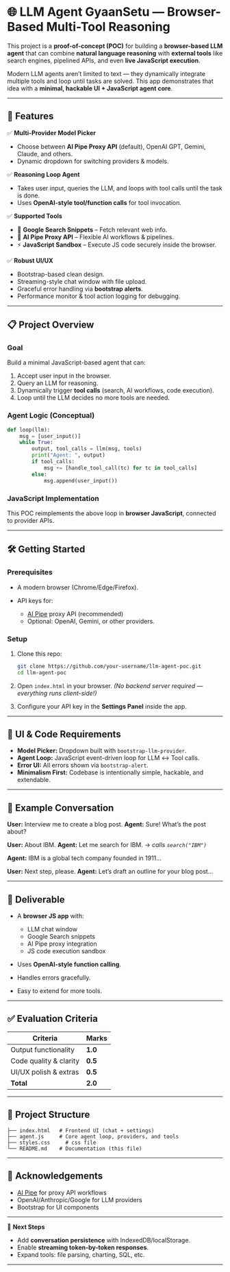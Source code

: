 
# 🌐 LLM Agent GyaanSetu — Browser-Based Multi-Tool Reasoning

This project is a **proof-of-concept (POC)** for building a **browser-based LLM agent** that can combine **natural language reasoning** with **external tools** like search engines, pipelined APIs, and even **live JavaScript execution**.  

Modern LLM agents aren’t limited to text — they dynamically integrate multiple tools and loop until tasks are solved. This app demonstrates that idea with a **minimal, hackable UI + JavaScript agent core**.

---

## 🚀 Features

✅ **Multi-Provider Model Picker**  
- Choose between **AI Pipe Proxy API** (default), OpenAI GPT, Gemini, Claude, and others.  
- Dynamic dropdown for switching providers & models.  

✅ **Reasoning Loop Agent**  
- Takes user input, queries the LLM, and loops with tool calls until the task is done.  
- Uses **OpenAI-style tool/function calls** for tool invocation.  

✅ **Supported Tools**  
- 🔎 **Google Search Snippets** – Fetch relevant web info.  
- 🔗 **AI Pipe Proxy API** – Flexible AI workflows & pipelines.  
- ⚡ **JavaScript Sandbox** – Execute JS code securely inside the browser.  

✅ **Robust UI/UX**  
- Bootstrap-based clean design.  
- Streaming-style chat window with file upload.  
- Graceful error handling via **bootstrap alerts**.  
- Performance monitor & tool action logging for debugging.  

---

## 📋 Project Overview

### Goal
Build a minimal JavaScript-based agent that can:
1. Accept user input in the browser.
2. Query an LLM for reasoning.
3. Dynamically trigger **tool calls** (search, AI workflows, code execution).
4. Loop until the LLM decides no more tools are needed.

### Agent Logic (Conceptual)
```python
def loop(llm):
    msg = [user_input()]
    while True:
        output, tool_calls = llm(msg, tools)
        print("Agent: ", output)
        if tool_calls:
            msg += [handle_tool_call(tc) for tc in tool_calls]
        else:
            msg.append(user_input())
````

### JavaScript Implementation

This POC reimplements the above loop in **browser JavaScript**, connected to provider APIs.

---

## 🛠️ Getting Started

### Prerequisites

* A modern browser (Chrome/Edge/Firefox).
* API keys for:

  * [AI Pipe](https://aipipe.org/) proxy API (recommended)
  * Optional: OpenAI, Gemini, or other providers.

### Setup

1. Clone this repo:

   ```bash
   git clone https://github.com/your-username/llm-agent-poc.git
   cd llm-agent-poc
   ```

2. Open `index.html` in your browser.
   *(No backend server required — everything runs client-side!)*

3. Configure your API key in the **Settings Panel** inside the app.

---

## 🎨 UI & Code Requirements

* **Model Picker:** Dropdown built with `bootstrap-llm-provider`.
* **Agent Loop:** JavaScript event-driven loop for LLM ↔ Tool calls.
* **Error UI:** All errors shown via `bootstrap-alert`.
* **Minimalism First:** Codebase is intentionally simple, hackable, and extendable.

---

## 📖 Example Conversation

**User:** Interview me to create a blog post.
**Agent:** Sure! What’s the post about?

**User:** About IBM.
**Agent:** Let me search for IBM.
→ *calls `search("IBM")`*

**Agent:** IBM is a global tech company founded in 1911...

**User:** Next step, please.
**Agent:** Let’s draft an outline for your blog post...

---

## 🧪 Deliverable

* A **browser JS app** with:

  * LLM chat window
  * Google Search snippets
  * AI Pipe proxy integration
  * JS code execution sandbox

* Uses **OpenAI-style function calling**.

* Handles errors gracefully.

* Easy to extend for more tools.

---

## ✅ Evaluation Criteria

| Criteria               | Marks   |
| ---------------------- | ------- |
| Output functionality   | **1.0** |
| Code quality & clarity | **0.5** |
| UI/UX polish & extras  | **0.5** |
| **Total**              | **2.0** |

---

## 📂 Project Structure

```
├── index.html   # Frontend UI (chat + settings)
├── agent.js     # Core agent loop, providers, and tools
├── styles.css     # css file
└── README.md    # Documentation (this file)
```

---

## 🙌 Acknowledgements

* [AI Pipe](https://aipipe.org/) for proxy API workflows
* OpenAI/Anthropic/Google for LLM providers
* Bootstrap for UI components

---

🔮 **Next Steps**

* Add **conversation persistence** with IndexedDB/localStorage.
* Enable **streaming token-by-token responses**.
* Expand tools: file parsing, charting, SQL, etc.

---
